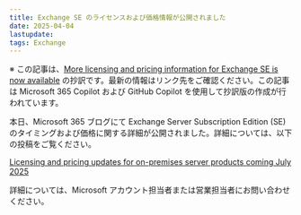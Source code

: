 ```yaml
---
title: Exchange SE のライセンスおよび価格情報が公開されました
date: 2025-04-04
lastupdate: 
tags: Exchange
---
```


※ この記事は、[More licensing and pricing information for Exchange SE is now available](https://techcommunity.microsoft.com/blog/exchange/more-licensing-and-pricing-information-for-exchange-se-is-now-available/4400751) の抄訳です。最新の情報はリンク先をご確認ください。この記事は Microsoft 365 Copilot および GitHub Copilot を使用して抄訳版の作成が行われています。

本日、Microsoft 365 ブログにて Exchange Server Subscription Edition (SE) のタイミングおよび価格に関する詳細が公開されました。詳細については、以下の投稿をご覧ください。

[Licensing and pricing updates for on-premises server products coming July 2025](https://techcommunity.microsoft.com/blog/microsoft_365blog/licensing-and-pricing-updates-for-on-premises-server-products-coming-july-2025/4400174)

詳細については、Microsoft アカウント担当者または営業担当者にお問い合わせください。
